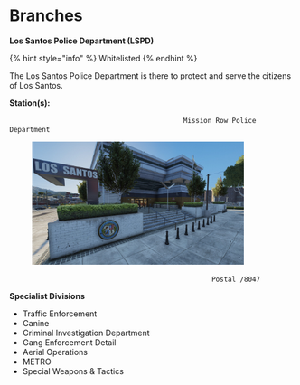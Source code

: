 # Branches

**Los Santos Police Department (LSPD)**

{% hint style="info" %}
Whitelisted
{% endhint %}

The Los Santos Police Department is there to protect and serve the citizens of Los Santos.

**Station(s):**

                                               Mission Row Police Department

<figure><img src="../../../../.gitbook/assets/mrpd.jpg" alt="" width="375"><figcaption></figcaption></figure>

                                                      Postal /8047

**Specialist Divisions**

* Traffic Enforcement
* Canine
* Criminal Investigation Department
* Gang Enforcement Detail
* Aerial Operations
* METRO
* Special Weapons & Tactics
